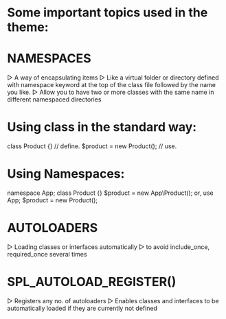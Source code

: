 # Some important topics used in the theme:

# NAMESPACES
▷ A way of encapsulating items
▷ Like a virtual folder or directory defined with
namespace keyword at the top of the class file
followed by the name you like.
▷ Allow you to have two or more classes with the
same name in different namespaced directories

# Using class in the standard way:
class Product {} // define.
$product = new Product(); // use.

# Using Namespaces:
namespace App;
class Product {}
$product = new App\Product();
or,
use App;
$product = new Product();

# AUTOLOADERS
▷ Loading classes or interfaces automatically
▷ to avoid include_once, required_once several times

# SPL_AUTOLOAD_REGISTER()
▷ Registers any no. of autoloaders
▷ Enables classes and interfaces to be automatically
loaded if they are currently not defined